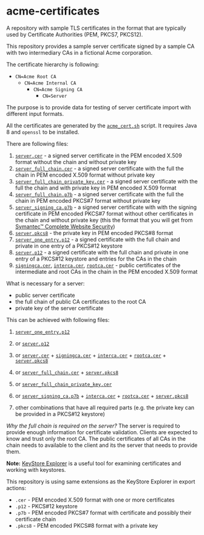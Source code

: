 # acme-certificates

A repository with sample TLS certificates in the format that are typically used by Certificate Authorities (PEM, PKCS7, PKCS12).

This repository provides a sample server certificate signed by a sample CA with two intermediary CAs in a fictional Acme corporation.

The certificate hierarchy is following:

- `CN=Acme Root CA`
  - `CN=Acme Internal CA`
    - `CN=Acme Signing CA`
      - `CN=Server`

The purpose is to provide data for testing of server certificate import with different input formats.

All the certificates are generated by the [`acme_cert.sh`](acme_cert.sh) script. It requires Java 8 and `openssl` to be installed.

There are following files:

1. [`server.cer`](out/server.cer) - a signed server certificate in the PEM encoded X.509 format without the chain and without private key
2. [`server_full_chain.cer`](out/server_full_chain.cer) - a signed server certificate with the full the chain in PEM encoded X.509 format without private key
3. [`server_full_chain_private_key.cer`](out/server_full_chain_private_key.cer) - a signed server certificate with the full the chain and with private key in PEM encoded X.509 format
4. [`server_full_chain.p7b`](out/server_full_chain.p7b) - a signed server certificate with the full the chain in PEM encoded PKCS#7 format without private key
5. [`server_signing_ca.p7b`](out/server_signing_ca.p7b) - a signed server certificate with with the signing certificate in PEM encoded PKCS#7 format without other certificates in the chain and without private key (this the format that you will get from [Symantec™ Complete Website Security](https://www.websecurity.digicert.com/complete-website-security))
6. [`server.pkcs8`](out/server.pkcs8) - the private key in PEM encoded PKCS#8 format
7. [`server_one_entry.p12`](out/server_one_entry.p12) - a signed certificate with the full chain and private in one entry of a PKCS#12 keystore
8. [`server.p12`](out/server.p12) - a signed certificate with the full chain and private in one entry of a PKCS#12 keystore and entries for the CAs in the chain
9. [`signingca.cer`](out/signingca.cer), [`interca.cer`](out/interca.cer), [`rootca.cer`](out/rootca.cer) - public certificates of the intermediate and root CAs in the chain in the PEM encoded X.509 format

What is necessary for a server:

- public server certificate
- the full chain of public CA certificates to the root CA
- private key of the server certificate

This can be achieved with following files:

1. [`server_one_entry.p12`](out/server_one_entry.p12)
2. or [`server.p12`](out/server.p12)
3. or [`server.cer`](out/server.cer) + [`signingca.cer`](out/signingca.cer) + [`interca.cer`](out/interca.cer) + [`rootca.cer`](out/rootca.cer) + [`server.pkcs8`](out/server.pkcs8)
4. or [`server_full_chain.cer`](out/server_full_chain.cer) + [`server.pkcs8`](out/server.pkcs8)
5. or [`server_full_chain_private_key.cer`](out/server_full_chain_private_key.cer)

6. or [`server_signing_ca.p7b`](out/server_signing_ca.p7b) + [`interca.cer`](out/interca.cer) + [`rootca.cer`](out/rootca.cer) + [`server.pkcs8`](server.pkcs8)
7. other combinations that have all required parts (e.g. the private key can be provided in a PKCS#12 keystore)

_Why the full chain is required on the server?_ The server is required to provide enough information for certificate validation. Clients are expected to know and trust only the root CA. The public certificates of all CAs in the chain needs to available to the client and its the server that needs to provide them.

**Note:** [KeyStore Explorer](https://keystore-explorer.org/) is a useful tool for examining certificates and working with keystores.

This repository is using same extensions as the KeyStore Explorer in export actions:

- `.cer` - PEM encoded X.509 format with one or more certificates
- `.p12` - PKCS#12 keystore
- `.p7b` - PEM encoded PKCS#7 format with certificate and possibly their certificate chain
- `.pkcs8` - PEM encoded PKCS#8 format with a private key
